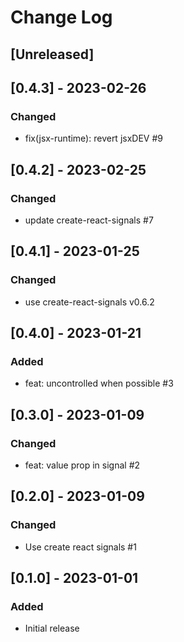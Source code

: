 # Change Log

## [Unreleased]

## [0.4.3] - 2023-02-26
### Changed
- fix(jsx-runtime): revert jsxDEV #9

## [0.4.2] - 2023-02-25
### Changed
- update create-react-signals #7

## [0.4.1] - 2023-01-25
### Changed
- use create-react-signals v0.6.2

## [0.4.0] - 2023-01-21
### Added
- feat: uncontrolled when possible #3

## [0.3.0] - 2023-01-09
### Changed
- feat: value prop in signal #2

## [0.2.0] - 2023-01-09
### Changed
- Use create react signals #1

## [0.1.0] - 2023-01-01
### Added
- Initial release
